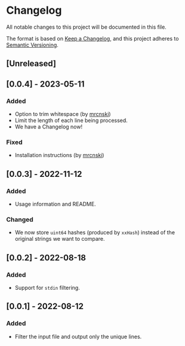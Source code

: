 # Changelog

All notable changes to this project will be documented in this file.

The format is based on [Keep a Changelog](https://keepachangelog.com/en/1.0.0/),
and this project adheres to [Semantic Versioning](https://semver.org/spec/v2.0.0.html).

## [Unreleased]

## [0.0.4] - 2023-05-11

### Added

- Option to trim whitespace (by [mrcnski](https://github.com/mrcnski))
- Limit the length of each line being processed.
- We have a Changelog now!

### Fixed

- Installation instructions (by [mrcnski](https://github.com/mrcnski))

## [0.0.3] - 2022-11-12

### Added

- Usage information and README.

### Changed

- We now store `uint64` hashes (produced by `xxHash`) instead of the original strings we want to compare.

## [0.0.2] - 2022-08-18

### Added

- Support for `stdin` filtering.

## [0.0.1] - 2022-08-12

### Added

- Filter the input file and output only the unique lines.
